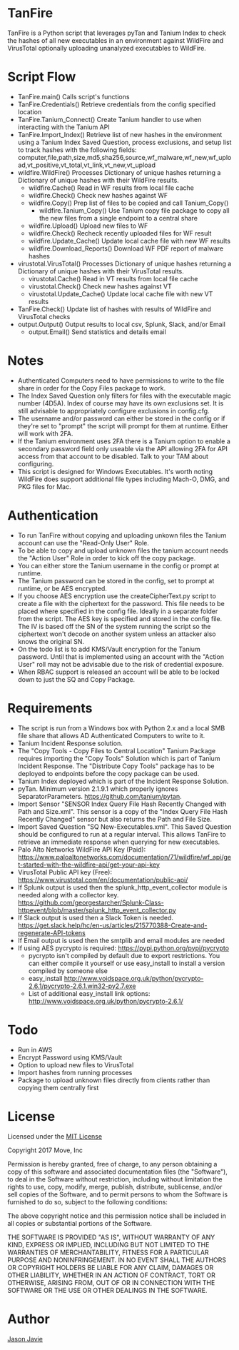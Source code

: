 # TanFire #
TanFire is a Python script that leverages pyTan and Tanium Index to check the hashes of all new executables in an environment against WildFire and VirusTotal optionally uploading unanalyzed executables to WildFire.


# Script Flow #
- TanFire.main() Calls script's functions
- TanFire.Credentials() Retrieve credentials from the config specified location
- TanFire.Tanium_Connect() Create Tanium handler to use when interacting with the Tanium API
- TanFire.Import_Index() Retrieve list of new hashes in the environment using a Tanium Index Saved Question, process exclusions, and setup list to track hashes with the following fields: computer,file,path,size,md5,sha256,source,wf_malware,wf_new,wf_upload,vt_positive,vt_total,vt_link,vt_new,vt_upload
- wildfire.WildFire() Processes Dictionary of unique hashes returning a Dictionary of unique hashes with their WildFire results. 
  - wildfire.Cache() Read in WF results from local file cache
  - wildfire.Check() Check new hashes against WF
  - wildfire.Copy() Prep list of files to be copied and call Tanium_Copy() 
    - wildfire.Tanium_Copy() Use Tanium copy file package to copy all the new files from a single endpoint to a central share
  - wildfire.Upload() Upload new files to WF
  - wildfire.Check() Recheck recently uploaded files for WF result
  - wildfire.Update_Cache() Update local cache file with new WF results
  - wildfire.Download_Reports() Download WF PDF report of malware hashes  
- virustotal.VirusTotal() Processes Dictionary of unique hashes returning a Dictionary of unique hashes with their VirusTotal results. 
  - virustotal.Cache() Read in VT results from local file cache
  - virustotal.Check() Check new hashes against VT
  - virustotal.Update_Cache() Update local cache file with new VT results
- TanFire.Check() Update list of hashes with results of WildFire and VirusTotal checks
- output.Output() Output results to local csv, Splunk, Slack, and/or Email
  - output.Email() Send statistics and details email


# Notes #
- Authenticated Computers need to have permissions to write to the file share in order for the Copy Files package to work.
- The Index Saved Question only filters for files with the executable magic number (4D5A). Index of course may have its own exclusions set. It is still advisable to appropriately configure exclusions in config.cfg. 
- The username and/or password can either be stored in the config or if they're set to "prompt" the script will prompt for them at runtime. Either will work with 2FA.
- If the Tanium environment uses 2FA there is a Tanium option to enable a secondary password field only useable via the API allowing 2FA for API access from that account to be disabled. Talk to your TAM about configuring.
- This script is designed for Windows Executables. It's worth noting WildFire does support additional file types including Mach-O, DMG, and PKG files for Mac. 


# Authentication #
- To run TanFire without copying and uploading unkown files the Tanium account can use the "Read-Only User" Role.
- To be able to copy and upload unknown files the tanium account needs the "Action User" Role in order to kick off the copy package.
- You can either store the Tanium username in the config or prompt at runtime.
- The Tanium password can be stored in the config, set to prompt at runtime, or be AES encrypted.
- If you choose AES encryption use the createCipherText.py script to create a file with the ciphertext for the password. This file needs to be placed where specified in the config file. Ideally in a separate folder from the script. The AES key is specified and stored in the config file. The IV is based off the SN of the system running the script so the ciphertext won't decode on another system unless an attacker also knows the original SN.
- On the todo list is to add KMS/Vault encryption for the Tanium password. Until that is implemented using an account with the "Action User" roll may not be advisable due to the risk of credential exposure.
- When RBAC support is released an account will be able to be locked down to just the SQ and Copy Package. 


# Requirements #
- The script is run from a Windows box with Python 2.x and a local SMB file share that allows AD Authenticated Computers to write to it.
- Tanium Incident Response solution.
- The "Copy Tools - Copy Files to Central Location" Tanium Package requires importing the "Copy Tools" Solution which is part of Tanium Incident Response. The "Distribute Copy Tools" package has to be deployed to endpoints before the copy package can be used.
- Tanium Index deployed which is part of the Incident Response Solution.
- pyTan. Minimum version 2.1.9.1 which properly ignores SeparatorParameters. https://github.com/tanium/pytan.
- Import Sensor "SENSOR Index Query File Hash Recently Changed with Path and Size.xml". This sensor is a copy of the "Index Query File Hash Recently Changed" sensor but also returns the Path and File Size.
- Import Saved Question "SQ New-Executables.xml". This Saved Question should be configured to run at a regular interval. This allows TanFire to retrieve an immediate response when querying for new executables. 
- Palo Alto Networks WildFire API Key (Paid): https://www.paloaltonetworks.com/documentation/71/wildfire/wf_api/get-started-with-the-wildfire-api/get-your-api-key
- VirusTotal Public API key (Free): https://www.virustotal.com/en/documentation/public-api/
- If Splunk output is used then the splunk_http_event_collector module is needed along with a collector key. https://github.com/georgestarcher/Splunk-Class-httpevent/blob/master/splunk_http_event_collector.py
- If Slack output is used then a Slack Token is needed. https://get.slack.help/hc/en-us/articles/215770388-Create-and-regenerate-API-tokens
- If Email output is used then the smtplib and email modules are needed
- If using AES pycrypto is required: https://pypi.python.org/pypi/pycrypto
  - pycrypto isn't compiled by default due to export restrictions. You can either compile it yourself or use easy_install to install a version compiled by someone else
  - easy_install http://www.voidspace.org.uk/python/pycrypto-2.6.1/pycrypto-2.6.1.win32-py2.7.exe
  - List of additional easy_install link options: http://www.voidspace.org.uk/python/pycrypto-2.6.1/
	
	
# Todo #
- Run in AWS
- Encrypt Password using KMS/Vault
- Option to upload new files to VirusTotal
- Import hashes from running processes
- Package to upload unknown files directly from clients rather than copying them centrally first


# License #
Licensed under the [MIT License](https://opensource.org/licenses/mit-license.php)

Copyright 2017 Move, Inc

Permission is hereby granted, free of charge, to any person obtaining a copy of this software and associated documentation files (the "Software"), to deal in the Software without restriction, including without limitation the rights to use, copy, modify, merge, publish, distribute, sublicense, and/or sell copies of the Software, and to permit persons to whom the Software is furnished to do so, subject to the following conditions:

The above copyright notice and this permission notice shall be included in all copies or substantial portions of the Software.

THE SOFTWARE IS PROVIDED "AS IS", WITHOUT WARRANTY OF ANY KIND, EXPRESS OR IMPLIED, INCLUDING BUT NOT LIMITED TO THE WARRANTIES OF MERCHANTABILITY, FITNESS FOR A PARTICULAR PURPOSE AND NONINFRINGEMENT. IN NO EVENT SHALL THE AUTHORS OR COPYRIGHT HOLDERS BE LIABLE FOR ANY CLAIM, DAMAGES OR OTHER LIABILITY, WHETHER IN AN ACTION OF CONTRACT, TORT OR OTHERWISE, ARISING FROM, OUT OF OR IN CONNECTION WITH THE SOFTWARE OR THE USE OR OTHER DEALINGS IN THE SOFTWARE.


# Author #
[Jason Javie](https://github.com/JJavier16)

